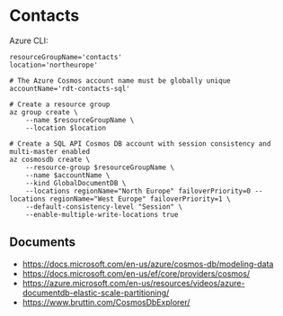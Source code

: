 # Contacts

Azure CLI:

```
resourceGroupName='contacts'
location='northeurope'

# The Azure Cosmos account name must be globally unique
accountName='rdt-contacts-sql'

# Create a resource group
az group create \
    --name $resourceGroupName \
    --location $location

# Create a SQL API Cosmos DB account with session consistency and multi-master enabled
az cosmosdb create \
    --resource-group $resourceGroupName \
    --name $accountName \
    --kind GlobalDocumentDB \
    --locations regionName="North Europe" failoverPriority=0 --locations regionName="West Europe" failoverPriority=1 \
    --default-consistency-level "Session" \
    --enable-multiple-write-locations true
```

## Documents

* https://docs.microsoft.com/en-us/azure/cosmos-db/modeling-data
* https://docs.microsoft.com/en-us/ef/core/providers/cosmos/
* https://azure.microsoft.com/en-us/resources/videos/azure-documentdb-elastic-scale-partitioning/
* https://www.bruttin.com/CosmosDbExplorer/